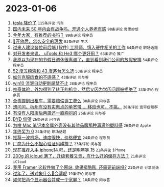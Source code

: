 # 2023-01-06

1. [tesla 降价了](https://www.v2ex.com/t/906917) `115条评论` `汽车`
1. [国内未来 50 年内会有战争吗，开通个人养老有感](https://www.v2ex.com/t/906967) `98条评论` `奇思妙想`
1. [今年大家，有推荐的书吗？](https://www.v2ex.com/t/906929) `89条评论` `程序员`
1. [🦠开放后，怎么安全的理发](https://www.v2ex.com/t/906909) `83条评论` `生活`
1. [过来人建议各位前后端 [软件] 工程师，慎入硬件相关的工作](https://www.v2ex.com/t/906962) `64条评论` `职场话题`
1. [对开发者来说， uTools 和 He3 哪个更好用？](https://www.v2ex.com/t/906905) `63条评论` `推广`
1. [我原以为现在的节假日调休很离谱了，直到看到我们公司的放假安排](https://www.v2ex.com/t/906904) `54条评论` `程序员`
1. [52 度五粮液和 43 度茅台怎么选](https://www.v2ex.com/t/906958) `53条评论` `程序员`
1. [如何克服肉食的不适感？](https://www.v2ex.com/t/907027) `43条评论` `问与答`
1. [win10 流氓自动更新屡禁不止](https://www.v2ex.com/t/906910) `38条评论` `程序员`
1. [神奇体验，外包得到了转正的机会，然后又因为学历问题被拒绝了](https://www.v2ex.com/t/907026) `33条评论` `程序员`
1. [全责蹭到出租车，需要赔偿误工费么](https://www.v2ex.com/t/906978) `30条评论` `问与答`
1. [想问问，杭州有没有实惠点的单宽带.....移动也可，不挑。](https://www.v2ex.com/t/907012) `28条评论` `宽带症候群`
1. [有没有人阳康后两周还一直胸闷的](https://www.v2ex.com/t/907021) `26条评论` `问与答`
1. [BYD 仰望](https://www.v2ex.com/t/906986) `26条评论` `问与答`
1. [为啥 Mac 笔记本金属外壳没有其他品牌那种满满的塑料感](https://www.v2ex.com/t/906948) `26条评论` `Apple`
1. [年终奖为 0](https://www.v2ex.com/t/907036) `24条评论` `职场话题`
1. [推荐一波机场，速度很快，价格便宜](https://www.v2ex.com/t/906946) `24条评论` `程序员`
1. [厂商为什么不担心验证码碰撞？](https://www.v2ex.com/t/906936) `23条评论` `问与答`
1. [现在推荐入手 iphone14 吗，还是明年等 15](https://www.v2ex.com/t/906969) `21条评论` `iPhone`
1. [200g 的 icloud 满了，升级套餐又贵，有什么好的储存方法？](https://www.v2ex.com/t/906925) `21条评论` `iCloud`
1. [我用 Framer 这软件做了个网站, 效果挺酷眩, 还需要前端吗?](https://www.v2ex.com/t/906923) `21条评论` `分享创造`
1. [过年了、送对象什么🎁合适呢](https://www.v2ex.com/t/906943) `19条评论` `问与答`
1. [如何把两个显示器合并成一个宽屏？](https://www.v2ex.com/t/906907) `18条评论` `问与答`
